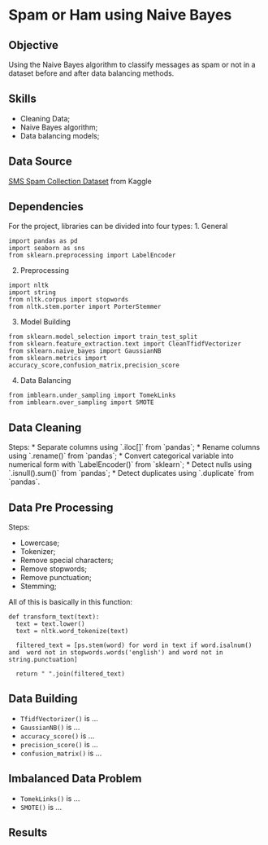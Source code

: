 <h1> Spam or Ham using Naive Bayes</h1>

<h2>Objective </h2>
Using the Naive Bayes algorithm to classify messages as spam or not in a dataset before and after data balancing methods.

<h2>Skills </h2>

* Cleaning Data;
* Naive Bayes algorithm;
* Data balancing models;

<h2>Data Source </h2>

[SMS Spam Collection Dataset](https://www.kaggle.com/datasets/uciml/sms-spam-collection-dataset/data) from Kaggle

<h2>Dependencies </h2>
For the project, libraries can be divided into four types:
1. General

```
import pandas as pd
import seaborn as sns
from sklearn.preprocessing import LabelEncoder
```

2. Preprocessing

```
import nltk
import string
from nltk.corpus import stopwords
from nltk.stem.porter import PorterStemmer
```
3. Model Building

```
from sklearn.model_selection import train_test_split
from sklearn.feature_extraction.text import CleanTfidfVectorizer
from sklearn.naive_bayes import GaussianNB
from sklearn.metrics import accuracy_score,confusion_matrix,precision_score
```
4. Data Balancing

```
from imblearn.under_sampling import TomekLinks
from imblearn.over_sampling import SMOTE
```
<h2>Data Cleaning</h2>
Steps:
* Separate columns using `.iloc[]` from `pandas`;
* Rename columns using `.rename()` from `pandas`;
* Convert categorical variable into numerical form with `LabelEncoder()` from `sklearn`;
* Detect nulls using `.isnull().sum()` from `pandas`;
* Detect duplicates using `.duplicate` from `pandas`.
<h2>Data Pre Processing</h2>

Steps:
* Lowercase;
* Tokenizer;
* Remove special characters;
* Remove stopwords;
* Remove punctuation;
* Stemming;

All of this is basically in this function:
```
def transform_text(text):
  text = text.lower()
  text = nltk.word_tokenize(text)

  filtered_text = [ps.stem(word) for word in text if word.isalnum() and  word not in stopwords.words('english') and word not in string.punctuation]

  return " ".join(filtered_text)
```
<h2>Data Building</h2>

* `TfidfVectorizer()` is ... 
* `GaussianNB()` is ...
* `accuracy_score()` is ... 
* `precision_score()` is ... 
* `confusion_matrix()` is ... 

<h2>Imbalanced Data Problem</h2>

* `TomekLinks()` is ... 
* `SMOTE()` is ... 

<h2>Results</h2>